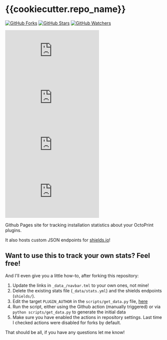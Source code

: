 # {{cookiecutter.repo_name}}

[![GitHub Forks](https://img.shields.io/github/forks/{{cookiecutter.github_username}}/{{cookiecutter.repo_name}}?label=Forks&logo=GitHub&logoColor=black&labelColor=white&color=blue)](https://github.com/{{cookiecutter.github_username}}/{{cookiecutter.repo_name}}/network/members)
[![GitHub Stars](https://img.shields.io/github/stars/{{cookiecutter.github_username}}/{{cookiecutter.repo_name}}?label=Stars&logo=GitHub&logoColor=black&labelColor=white&color=blue)](https://github.com/{{cookiecutter.github_username}}/{{cookiecutter.repo_name}}/stargazers)
[![GitHub Watchers](https://img.shields.io/github/watchers/{{cookiecutter.github_username}}/{{cookiecutter.repo_name}}?label=Watchers&logo=GitHub&logoColor=black&labelColor=white&color=blue)](https://github.com/{{cookiecutter.github_username}}/{{cookiecutter.repo_name}}/watchers)

[![Plugins](https://img.shields.io/endpoint?url=https%3A%2F%2Fraw.githubusercontent.com%2F{{cookiecutter.github_username}}%2F{{cookiecutter.repo_name}}%2Fmain%2Fshields%2Fcount.json)](https://plugins.octoprint.org/by_author#kestin-goforth)
[![Active Instances](https://img.shields.io/endpoint?url=https%3A%2F%2Fraw.githubusercontent.com%2F{{cookiecutter.github_username}}%2F{{cookiecutter.repo_name}}%2Fmain%2Fshields%2Ftotal.json)](https://plugins.octoprint.org/by_author#kestin-goforth)
[![New This Month](https://img.shields.io/endpoint?url=https%3A%2F%2Fraw.githubusercontent.com%2F{{cookiecutter.github_username}}%2F{{cookiecutter.repo_name}}%2Fmain%2Fshields%2Fmonth.json)](https://plugins.octoprint.org/by_author#kestin-goforth)
[![New This Week](https://img.shields.io/endpoint?url=https%3A%2F%2Fraw.githubusercontent.com%2F{{cookiecutter.github_username}}%2F{{cookiecutter.repo_name}}%2Fmain%2Fshields%2Fweek.json)](https://plugins.octoprint.org/by_author#kestin-goforth)

Github Pages site for tracking installation statistics about your OctoPrint plugins.

It also hosts custom JSON endpoints for [shields.io](https://shields.io)!

## Want to use this to track your own stats? Feel free!

And I'll even give you a little how-to, after forking this repository:

1. Update the links in `_data_/navbar.tml` to your own ones, not mine!
2. Delete the existing stats file (`_data/stats.yml`) and the shields endpoints (`shields/`).
3. Edit the target `PLUGIN_AUTHOR` in the `scripts/get_data.py` file, [here](https://github.com/{{cookiecutter.github_username}}/{{cookiecutter.repo_name}}/blob/main/scripts/get_data.py#L16)
4. Run the script, either using the Github action (manually triggered) or via `python scripts/get_data.py` to generate the initial data
5. Make sure you have enabled the actions in repository settings. Last time I checked actions were disabled for forks by default.

That should be all, if you have any questions let me know!

